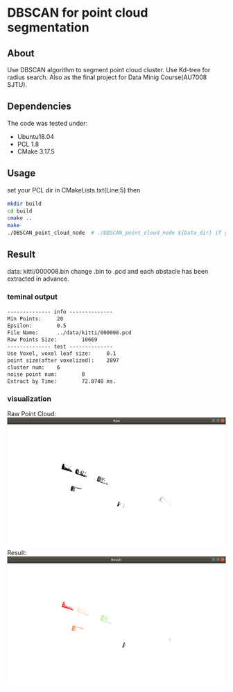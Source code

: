 # DBSCAN for point cloud segmentation

## About

Use DBSCAN algorithm to segment point cloud cluster. Use Kd-tree for radius search. 
Also as the final project for Data Minig Course(AU7008 SJTU). 

## Dependencies

The code was tested under:

* Ubuntu18.04
* PCL 1.8
* CMake 3.17.5

## Usage

set your PCL dir in CMakeLists.txt(Line:5)
then
``` bash
mkdir build
cd build
cmake ..
make
./DBSCAN_point_cloud_node  # ./DBSCAN_point_cloud_node ${Data_dir} if you want to use your own data.
```


## Result

data: kitti/000008.bin
change .bin to .pcd and each obstacle has been extracted in advance.

### teminal output

```
-------------- info --------------
Min Points:     20
Epsilon:        0.5
File Name:      ../data/kitti/000008.pcd
Raw Points Size:        10669
-------------- test --------------
Use Voxel, voxel leaf size:     0.1
point size(after voxelized):    2897
cluster num:    6
noise point num:        0
Extract by Time:        72.0748 ms.
```

### visualization

Raw Point Cloud:
![Raw](./data/result/raw.png)
Result:
![Result](./data/result/result.png)

